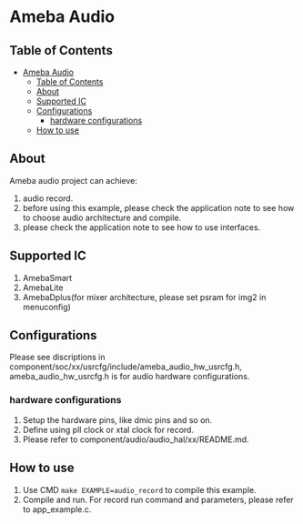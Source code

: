 # Ameba Audio

## Table of Contents

- [Ameba Audio](#ameba-audio)
	- [Table of Contents](#table-of-contents)
	- [About ](#about-)
	- [Supported IC ](#supported-ic-)
	- [Configurations ](#configurations-)
		- [hardware configurations](#hardware-configurations)
	- [How to use ](#how-to-use-)

## About <a name = "about"></a>

Ameba audio project can achieve:
1. audio record.
2. before using this example, please check the application note to see how to choose audio architecture and compile.
3. please check the application note to see how to use interfaces.

## Supported IC <a name = "supported-ic"></a>
1. AmebaSmart
2. AmebaLite
3. AmebaDplus(for mixer architecture, please set psram for img2 in menuconfig)

## Configurations <a name = "configurations"></a>

Please see discriptions in component/soc/xx/usrcfg/include/ameba_audio_hw_usrcfg.h, ameba_audio_hw_usrcfg.h is for audio hardware configurations.

### hardware configurations

1. Setup the hardware pins, like dmic pins and so on.
2. Define using pll clock or xtal clock for record.
3. Please refer to component/audio/audio_hal/xx/README.md.

## How to use <a name = "How to use"></a>

1. Use CMD `make EXAMPLE=audio_record` to compile this example.
2. Compile and run. For record run command and parameters, please refer to app_example.c.
